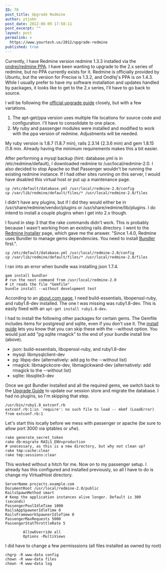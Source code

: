 ```yaml
---
ID: 78
post_title: Upgrade Redmine
author: ytjohn
post_date: 2012-08-09 17:58:11
post_excerpt: ""
layout: post
permalink: >
  https://www.yourtech.us/2012/upgrade-redmine
published: true
---
```

Currently, I have Redmine version redmine 1.3.3 installed via the
<a href="https://launchpad.net/~ondrej/+archive/redmine" title="ppa:ondrej/redmine">ondrej/redmine PPA</a>. I have been wanting to upgrade to the 2.x series
of redmine, but no PPA currently exists for it. Redmine is officially
provided by Ubuntu, but the version for Precise is 1.3.2, and Ondřej's
PPA is on 1.4.3. While I usually prefer to have my software installation
and updates handled by packages, it looks like to get to the 2.x series,
I'll have to go back to source.

I will be following the <a href="http://www.redmine.org/projects/redmine/wiki/RedmineUpgrade" title="Upgrade to 2.x">official upgrade guide</a> closely, but with a
few variations.

<ol>
<li>The apt-get/ppa version uses multiple file locations for source code
    and configuration. I'll have to consolidate to one place.</li>
<li>My ruby and passenger modules were installed and modified to work
    with the ppa version of redmine. Adjustments will be needed.</li>
</ol>

My ruby version is 1.8.7 (1.8.7 min), rails 2.3.14 (2.3.6 min) and gem
1.8.15 (1.8 min. Already having the minimum requirements makes this a
bit easier.

After performing a mysql backup (hint: database.yml is in
/etc/redmine/default), I downloaded redmine to /usr/local/redmine-2.0. I
also decided to stop Apache so that Passenger wouldn't be running the
existing redmine instance. If I had other sites running on this server,
I would have disabled this virtual host or put up a maintenance page.

<pre><code>cp /etc/default/database.yml /usr/local/redmine-2.0/config
cp /var/lib/redmine/default/files/* /usr/local/redmine-2.0/files
</code></pre>

I didn't have any plugins, but if I did they would either be in
/usr/share/redmine/vendor/plugins or /usr/share/redmine/lib/plugins. I
do intend to install a couple plugins when I get into 2.x though.

I found in step 3 that the rake commands didn't work. This is probably
because I wasn't working from an existing rails directory. I went to the
<a href="http://www.redmine.org/projects/redmine/wiki/RedmineInstall" title="Install Guide">Redmine Installer</a> page, which gave me the answer. "Since 1.4.0,
Redmine uses Bundler to manage gems dependencies. You need to install
<a href="http://gembundler.com/">Bundler</a> first.".

<pre><code>cp /etc/default/database.yml /usr/local/redmine-2.0/config
cp /var/lib/redmine/default/files/* /usr/local/redmine-2.0/files
</code></pre>

I ran into an error when bundle was installing json 1.7.4.

<pre><code>gem install bundler
# run the next command from /usr/local/redmine-2.0
# it reads the file "Gemfile"
bundle install --without development test
</code></pre>

According to an <a href="http://ruby.about.com/od/faqs/qt/Extconf-Rb-1-In-Require-No-Such-File-To-Load-Mkmf-Loaderror.htm">about.com page</a>, I need build-essentials,
libopenssl-ruby, and ruby1.8-dev installed. The one I was missing was
ruby1.8-dev. This is easily fixed with an <code>apt-get install ruby1.8-dev</code>.

I had to install the following other packages for certain gems. The
Gemfile includes items for postgresql and sqlite, even if you don't use
it. The <a href="http://www.redmine.org/projects/redmine/wiki/RedmineInstall" title="Install Guide">install guide</a> lets you know that you can
skip these with the --without option. You would just add "pg sqlite
rmagick" to the end of your bundle install line (above).

<ul>
<li>json: build-essentials, libopenssl-ruby, and ruby1.8-dev</li>
<li>mysql: libmysqlclient-dev</li>
<li>pg: libpq-dev (alternatively: add pg to the --without list)</li>
<li>rmagick: libmagickcore-dev, libmagickwand-dev (alternatively: add
    rmagick to the --without list)</li>
<li>sqlite: libsqlite3-dev</li>
</ul>

Once we got Bundler installed and all the required gems, we switch back
to the <a href="http://www.redmine.org/projects/redmine/wiki/RedmineUpgrade" title="Upgrade to 2.x">Upgrade Guide</a> to update our session
store and migrate the database. I had no plugins, so I'm skipping that
step.

<pre><code>/usr/bin/ruby1.8 extconf.rb
extconf.rb:1:in `require': no such file to load -- mkmf (LoadError)
from extconf.rb:1
</code></pre>

Let's start this locally before we mess with passenger or apache (be
sure to allow port 3000 via iptables or ufw).

<pre><code>rake generate_secret_token
rake db:migrate RAILS_ENV=production 
# unecessary, as this is a new directory, but why not clean up?
rake tmp:cache:clear
rake tmp:sessions:clear
</code></pre>

This worked without a hitch for me. Now on to my passenger setup. I
already has this configured and installed previously, so all I have to
do is change my VirtualHost directory.

<pre><code>ServerName projects.example.com
DocumentRoot /usr/local/redmine-2.0/public
RailsSpawnMethod smart
# Keep the application instances alive longer. Default is 300 (seconds)
PassengerPoolIdleTime 1000
RailsAppSpawnerIdleTime 0
RailsFrameworkSpawnerIdleTime 0
PassengerMaxRequests 5000
PassengerStatThrottleRate 5

        AllowOverride all
        Options -MultiViews
</code></pre>

I did have to change a few permisssions (all files installed as owned by
root)

<pre><code>chgrp -R www-data config
chown -R www-data files
chown -R www-data log
</code></pre>